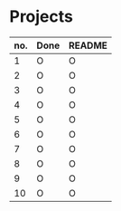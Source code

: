 # Projects

| no.  | Done | README |
| ---- | ---- | ------ |
| 1    | O    | O      |
| 2    | O    | O      |
| 3    | O    | O      |
| 4    | O    | O      |
| 5    | O    | O      |
| 6    | O    | O      |
| 7    | O    | O      |
| 8    | O    | O      |
| 9    | O    | O      |
| 10   | O    | O      |

